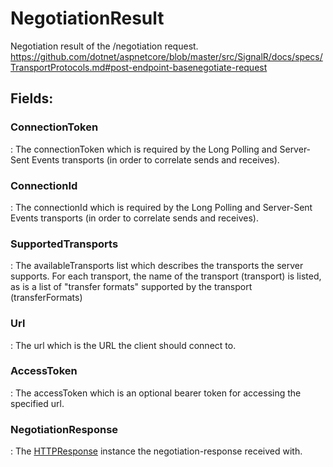 # NegotiationResult

Negotiation result of the /negotiation request. https://github.com/dotnet/aspnetcore/blob/master/src/SignalR/docs/specs/TransportProtocols.md#post-endpoint-basenegotiate-request

## **Fields**:
### **ConnectionToken**
: The connectionToken which is required by the Long Polling and Server-Sent Events transports (in order to correlate sends and receives). 
### **ConnectionId**
: The connectionId which is required by the Long Polling and Server-Sent Events transports (in order to correlate sends and receives). 
### **SupportedTransports**
: The availableTransports list which describes the transports the server supports. For each transport, the name of the transport (transport) is listed, as is a list of "transfer formats" supported by the transport (transferFormats) 
### **Url**
: The url which is the URL the client should connect to. 
### **AccessToken**
: The accessToken which is an optional bearer token for accessing the specified url. 
### **NegotiationResponse**
: The [HTTPResponse](../HTTP/HTTPResponse.md) instance the negotiation-response received with. 